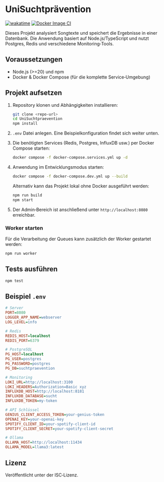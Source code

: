 # UniSuchtprävention

[![wakatime](https://wakatime.com/badge/github/malarisch/UniSuchtpraevention.svg)](https://wakatime.com/badge/github/malarisch/UniSuchtpraevention) [![Docker Image CI](https://github.com/malarisch/UniSuchtpraevention/actions/workflows/docker-image.yml/badge.svg)](https://github.com/malarisch/UniSuchtpraevention/actions/workflows/docker-image.yml)

Dieses Projekt analysiert Songtexte und speichert die Ergebnisse in einer Datenbank. Die Anwendung basiert auf Node.js/TypeScript und nutzt Postgres, Redis und verschiedene Monitoring‑Tools.

## Voraussetzungen

- Node.js (>=20) und npm
- Docker & Docker Compose (für die komplette Service‑Umgebung)

## Projekt aufsetzen

1. Repository klonen und Abhängigkeiten installieren:

   ```bash
   git clone <repo-url>
   cd UniSuchtpraevention
   npm install
   ```

2. `.env` Datei anlegen. Eine Beispielkonfiguration findet sich weiter unten.

3. Die benötigten Services (Redis, Postgres, InfluxDB usw.) per Docker Compose starten:

   ```bash
   docker compose -f docker-compose.services.yml up -d
   ```

4. Anwendung im Entwicklungsmodus starten:

   ```bash
   docker compose -f docker-compose.dev.yml up --build
   ```

   Alternativ kann das Projekt lokal ohne Docker ausgeführt werden:

   ```bash
   npm run build
   npm start
   ```

5. Der Admin‑Bereich ist anschließend unter `http://localhost:8080` erreichbar.

### Worker starten

Für die Verarbeitung der Queues kann zusätzlich der Worker gestartet werden:

```bash
npm run worker
```

## Tests ausführen

```bash
npm test
```

## Beispiel `.env`

```ini
# Server
PORT=8080
LOGGER_APP_NAME=webserver
LOG_LEVEL=info

# Redis
REDIS_HOST=localhost
REDIS_PORT=6379

# PostgreSQL
PG_HOST=localhost
PG_USER=postgres
PG_PASSWORD=postgres
PG_DB=suchtpraevention

# Monitoring
LOKI_URL=http://localhost:3100
LOKI_HEADERS=Authorization=Basic xyz
INFLUXDB_HOST=http://localhost:8181
INFLUXDB_DATABASE=sucht
INFLUXDB_TOKEN=my-token

# API Schlüssel
GENIUS_CLIENT_ACCESS_TOKEN=your-genius-token
OPENAI_KEY=your-openai-key
SPOTIFY_CLIENT_ID=your-spotify-client-id
SPOTIFY_CLIENT_SECRET=your-spotify-client-secret

# Ollama
OLLAMA_HOST=http://localhost:11434
OLLAMA_MODEL=llama3:latest
```

## Lizenz

Veröffentlicht unter der ISC‑Lizenz.
